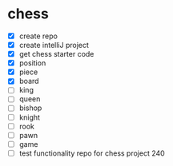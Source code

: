 # chess
- [x] create repo
- [x] create intelliJ project
- [x] get chess starter code
- [x] position
- [x] piece
- [x] board
- [ ] king
- [ ] queen
- [ ] bishop
- [ ] knight
- [ ] rook
- [ ] pawn
- [ ] game
- [ ] test functionality
repo for chess project 240
